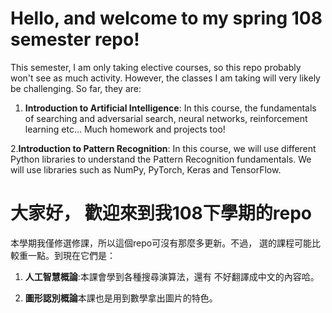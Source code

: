 # Hello, and welcome to my spring 108 semester repo!

This semester, I am only taking elective courses, so this
repo probably won't see as much activity. However, the classes
I am taking will very likely be challenging. So far, they are:

1. **Introduction to Artificial Intelligence**: In this course, 
the fundamentals of searching and adversarial search, neural 
networks, reinforcement learning etc... Much homework and 
projects too!

2.**Introduction to Pattern Recognition**: In this course, 
we will use different Python libraries to understand the 
Pattern Recognition fundamentals. We will use libraries
such as NumPy, PyTorch, Keras and TensorFlow. 


# 大家好， 歡迎來到我108下學期的repo

本學期我僅修選修課，所以這個repo可沒有那麼多更新。不過，
選的課程可能比較重一點。到現在它們是：

1. **人工智慧概論**:本課會學到各種搜尋演算法，還有
不好翻譯成中文的內容哈。

2. **圖形認別概論**本課也是用到數學拿出圖片的特色。
